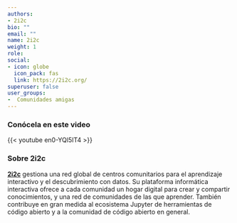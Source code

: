 ```yaml
---
authors:
- 2i2c
bio: ""
email: ""
name: 2i2c
weight: 1
role: 
social:
- icon: globe
  icon_pack: fas
  link: https://2i2c.org/
superuser: false
user_groups:
-  Comunidades amigas
---
```


### Conócela en este video

{{< youtube en0-YQl5IT4 >}} 

### Sobre 2i2c

**[2i2c](https://2i2c.org/)** gestiona una red global de centros comunitarios para el aprendizaje interactivo y el descubrimiento con datos. Su plataforma informática interactiva ofrece a cada comunidad un hogar digital para crear y compartir conocimientos, y una red de comunidades de las que aprender. También contribuye en gran medida al ecosistema Jupyter de herramientas de código abierto y a la comunidad de código abierto en general.
